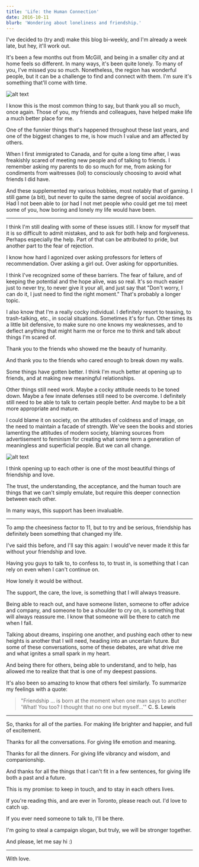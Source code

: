```yaml
---
title: 'Life: the Human Connection'
date: 2016-10-11
blurb: 'Wondering about loneliness and friendship.'
---
```


I've decided to (try and) make this blog bi-weekly, and I'm already a week late, but hey, it'll work out.

It's been a few months out from McGill, and being in a smaller city and at home feels so different. In many ways, it's been quite lonely. To many of you, I've missed you so much. Nonetheless, the region has wonderful people, but it can be a challenge to find and connect with them. I'm sure it's something that'll come with time.

![alt text](https://imgur.com/YrJ5EvZ.jpg 'Friends (a)')

I know this is the most common thing to say, but thank you all so much, once again. Those of you, my friends and colleagues, have helped make life a much better place for me.

One of the funnier things that's happened throughout these last years, and one of the biggest changes to me, is how much I value and am affected by others.

When I first immigrated to Canada, and for quite a long time after, I was freakishly scared of meeting new people and of talking to friends. I remember asking my parents to do so much for me, from asking for condiments from waitresses (lol) to consciously choosing to avoid what friends I did have.

And these supplemented my various hobbies, most notably that of gaming. I still game (a bit), but never to quite the same degree of social avoidance.
Had I not been able to (or had I not met people who could get me to) meet some of you, how boring and lonely my life would have been.

---

I think I'm still dealing with some of these issues still. I know for myself that it is so difficult to admit mistakes, and to ask for both help and forgiveness. Perhaps especially the help. Part of that can be attributed to pride, but another part to the fear of rejection.

I know how hard I agonized over asking professors for letters of recommendation. Over asking a girl out. Over asking for opportunities.

I think I've recognized some of these barriers. The fear of failure, and of keeping the potential and the hope alive, was so real. It's so much easier just to never try, to never give it your all, and just say that "Don't worry, I can do it, I just need to find the right moment." That's probably a longer topic.

I also know that I'm a really cocky individual. I definitely resort to teasing, to trash-talking, etc., in social situations. Sometimes it's for fun. Other times its a little bit defensive, to make sure no one knows my weaknesses, and to deflect anything that might harm me or force me to think and talk about things I'm scared of.

Thank you to the friends who showed me the beauty of humanity.

And thank you to the friends who cared enough to break down my walls.

Some things have gotten better. I think I'm much better at opening up to friends, and at making new meaningful relationships.

Other things still need work. Maybe a cocky attitude needs to be toned down. Maybe a few innate defenses still need to be overcome. I definitely still need to be able to talk to certain people better. And maybe to be a bit more appropriate and mature.

I could blame it on society, on the attitudes of coldness and of image, on the need to maintain a facade of strength. We've seen the books and stories lamenting the attitudes of modern society, blaming sources from advertisement to feminism for creating what some term a generation of meaningless and superficial people. But we can all change.

![alt text](https://imgur.com/qUXWQQW.jpg 'Friends (b)')

I think opening up to each other is one of the most beautiful things of friendship and love.

The trust, the understanding, the acceptance, and the human touch are things that we can't simply emulate, but require this deeper connection between each other.

In many ways, this support has been invaluable.

---

To amp the cheesiness factor to 11, but to try and be serious, friendship has definitely been something that changed my life.

I've said this before, and I'll say this again: I would've never made it this far without your friendship and love.

Having you guys to talk to, to confess to, to trust in, is something that I can rely on even when I can't continue on.

How lonely it would be without.

The support, the care, the love, is something that I will always treasure.

Being able to reach out, and have someone listen, someone to offer advice and company, and someone to be a shoulder to cry on, is something that will always reassure me. I know that someone will be there to catch me when I fall.

Talking about dreams, inspiring one another, and pushing each other to new heights is another that I will need, heading into an uncertain future. But some of these conversations, some of these debates, are what drive me and what ignites a small spark in my heart.

And being there for others, being able to understand, and to help, has allowed me to realize that that is one of my deepest passions.

It's also been so amazing to know that others feel similarly. To summarize my feelings with a quote:

> "Friendship ... is born at the moment when one man says to another 'What! You too? I thought that no one but myself...'"
> **C. S. Lewis**

---

So, thanks for all of the parties. For making life brighter and happier, and full of excitement.

Thanks for all the conversations. For giving life emotion and meaning.

Thanks for all the dinners. For giving life vibrancy and wisdom, and companionship.

And thanks for all the things that I can't fit in a few sentences, for giving life both a past and a future.

This is my promise: to keep in touch, and to stay in each others lives.

If you're reading this, and are ever in Toronto, please reach out. I'd love to catch up.

If you ever need someone to talk to, I'll be there.

I'm going to steal a campaign slogan, but truly, we will be stronger together.

And please, let me say hi :)

---

With love.
